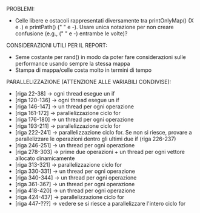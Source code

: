 PROBLEMI:
- Celle libere e ostacoli rappresentati diversamente tra printOnlyMap() (X e .) e printPath() (" " e -). Usare unica notazione per non creare confusione (e.g., (" " e -) entrambe le volte)?

CONSIDERAZIONI UTILI PER IL REPORT:
- Seme costante per rand() in modo da poter fare considerazioni sulle performance usando sempre la stessa mappa
- Stampa di mappa/celle costa molto in termini di tempo

PARALLELIZZAZIONE (ATTENZIONE ALLE VARIABILI CONDIVISE):
- [riga 22-38] -> ogni thread esegue un if
- [riga 120-136] -> ogni thread esegue un if
- [riga 146-147] -> un thread per ogni operazione
- [riga 161-172] -> parallelizzazione ciclo for
- [riga 176-180] -> un thread per ogni operazione
- [riga 193-211] -> parallelizzazione ciclo for
- [riga 222-241] -> parallelizzazione ciclo for. Se non si riesce, provare a parallelizzare le operazioni dentro gli ultimi due if (riga 226-237)
- [riga 246-251] -> un thread per ogni operazione
- [riga 278-303] -> prime due operazioni + un thread per ogni vettore allocato dinamicamente
- [riga 313-321] -> parallelizzazione ciclo for
- [riga 330-331] -> un thread per ogni operazione
- [riga 340-344] -> un thread per ogni operazione
- [riga 361-367] -> un thread per ogni operazione
- [riga 418-420] -> un thread per ogni operazione
- [riga 424-437] -> parallelizzazione ciclo for
- [riga 447-???] -> vedere se si riesce a parallelizzare l'intero ciclo for